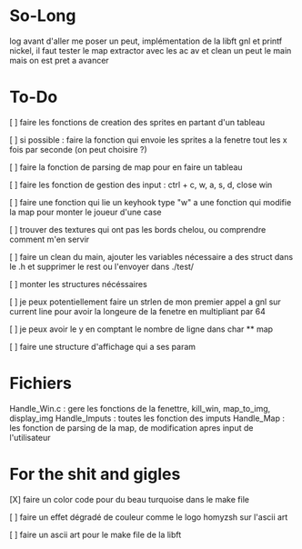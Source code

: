 # So-Long

log avant d'aller me poser un peut, implémentation de la libft gnl et printf nickel, il faut tester le map extractor avec les ac av et clean un peut le main mais on est pret a avancer 

# To-Do #


[  ]    faire les fonctions de creation des sprites en partant d'un tableau

[  ]    si possible : faire la fonction qui envoie les sprites a la fenetre tout les x fois par seconde (on peut choisire ?)

[  ]     faire la fonction de parsing de map pour en faire un tableau

[  ]    faire les fonction de gestion des input : ctrl + c, w, a, s, d, close win

[  ]    faire une fonction qui lie un keyhook type "w" a une fonction qui modifie la map pour monter le joueur d'une case

[  ]    trouver des textures qui ont pas les bords chelou, ou comprendre comment m'en servir

[  ]    faire un clean du main, ajouter les variables nécessaire a des struct dans le .h et supprimer le rest ou l'envoyer dans ./test/

[  ]    monter les structures nécéssaires

[  ]    je peux potentiellement faire un strlen de mon premier appel a gnl sur current line pour avoir la longeure de la fenetre en multipliant par 64

[  ]    je peux avoir le y en comptant le nombre de ligne dans char ** map

[  ]    faire une structure d'affichage qui a ses param


# Fichiers #

Handle_Win.c :  gere les fonctions de la fenettre, kill_win, map_to_img, display_img
Handle_Imputs : toutes les fonction des imputs
Handle_Map :    les fonction de parsing de la map, de modification apres input de l'utilisateur   

# For the shit and gigles #

[X]    faire un color code pour du beau turquoise dans le make file

[  ]    faire un effet dégradé de couleur comme le logo homyzsh sur l'ascii art

[  ]    faire un ascii art pour le make file de la libft


